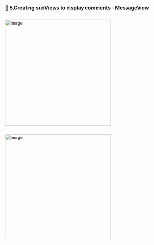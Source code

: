 ### 🔷 5.Creating subViews to display comments - MessageView

```swift

```

<img width="350" alt="image" src="">

```swift

```

<img width="350" alt="image" src="">

